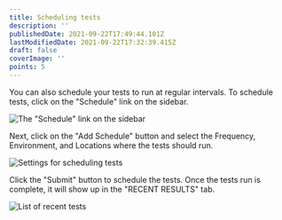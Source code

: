 ```yaml
---
title: Scheduling tests
description: ''
publishedDate: 2021-09-22T17:49:44.101Z
lastModifiedDate: 2021-09-22T17:32:39.415Z
draft: false
coverImage: ''
points: 5
---
```


You can also schedule your tests to run at regular intervals. To schedule tests, click on the "Schedule" link on the sidebar.

![The "Schedule" link on the sidebar](https://raw.githubusercontent.com/RapidAPI/DevRel-Stack-Data/production/learn/posts/rapidapi-testing/images/image11.png)

Next, click on the "Add Schedule" button and select the Frequency, Environment, and Locations where the tests should run.

![Settings for scheduling tests](https://raw.githubusercontent.com/RapidAPI/DevRel-Stack-Data/production/learn/posts/rapidapi-testing/images/image12.png)

Click the "Submit" button to schedule the tests. Once the tests run is complete, it will show up in the "RECENT RESULTS" tab.

![List of recent tests](https://raw.githubusercontent.com/RapidAPI/DevRel-Stack-Data/production/learn/posts/rapidapi-testing/images/image13.png)
